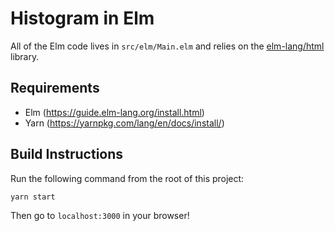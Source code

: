 # Histogram in Elm

All of the Elm code lives in `src/elm/Main.elm` and relies on the [elm-lang/html][html] library.

[html]: http://package.elm-lang.org/packages/elm-lang/html/latest

## Requirements

- Elm (https://guide.elm-lang.org/install.html)
- Yarn (https://yarnpkg.com/lang/en/docs/install/)

## Build Instructions

Run the following command from the root of this project:

```bash
yarn start
```

Then go to `localhost:3000` in your browser!

